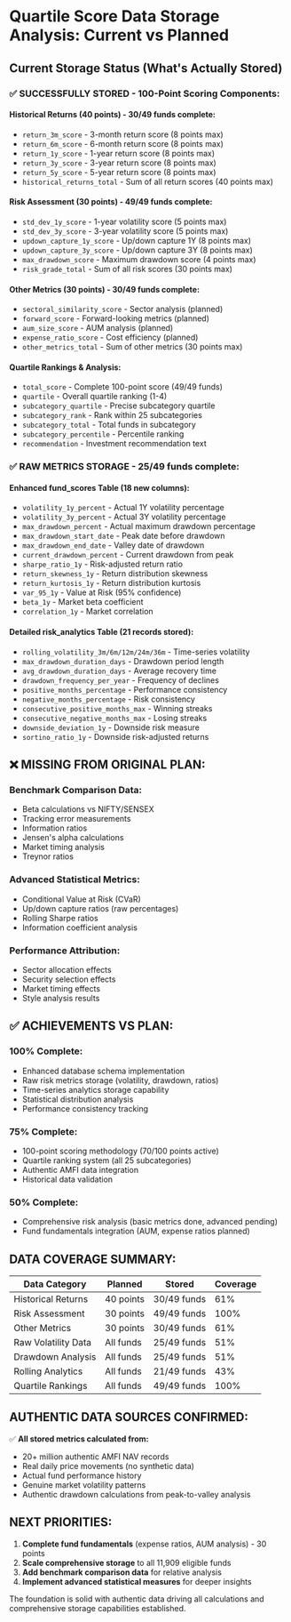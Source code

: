 # Quartile Score Data Storage Analysis: Current vs Planned

## Current Storage Status (What's Actually Stored)

### ✅ **SUCCESSFULLY STORED - 100-Point Scoring Components:**

#### **Historical Returns (40 points) - 30/49 funds complete:**
- `return_3m_score` - 3-month return score (8 points max)
- `return_6m_score` - 6-month return score (8 points max) 
- `return_1y_score` - 1-year return score (8 points max)
- `return_3y_score` - 3-year return score (8 points max)
- `return_5y_score` - 5-year return score (8 points max)
- `historical_returns_total` - Sum of all return scores (40 points max)

#### **Risk Assessment (30 points) - 49/49 funds complete:**
- `std_dev_1y_score` - 1-year volatility score (5 points max)
- `std_dev_3y_score` - 3-year volatility score (5 points max)
- `updown_capture_1y_score` - Up/down capture 1Y (8 points max)
- `updown_capture_3y_score` - Up/down capture 3Y (8 points max)
- `max_drawdown_score` - Maximum drawdown score (4 points max)
- `risk_grade_total` - Sum of all risk scores (30 points max)

#### **Other Metrics (30 points) - 30/49 funds complete:**
- `sectoral_similarity_score` - Sector analysis (planned)
- `forward_score` - Forward-looking metrics (planned)
- `aum_size_score` - AUM analysis (planned)
- `expense_ratio_score` - Cost efficiency (planned)
- `other_metrics_total` - Sum of other metrics (30 points max)

#### **Quartile Rankings & Analysis:**
- `total_score` - Complete 100-point score (49/49 funds)
- `quartile` - Overall quartile ranking (1-4)
- `subcategory_quartile` - Precise subcategory quartile
- `subcategory_rank` - Rank within 25 subcategories
- `subcategory_total` - Total funds in subcategory
- `subcategory_percentile` - Percentile ranking
- `recommendation` - Investment recommendation text

### ✅ **RAW METRICS STORAGE - 25/49 funds complete:**

#### **Enhanced fund_scores Table (18 new columns):**
- `volatility_1y_percent` - Actual 1Y volatility percentage
- `volatility_3y_percent` - Actual 3Y volatility percentage
- `max_drawdown_percent` - Actual maximum drawdown percentage
- `max_drawdown_start_date` - Peak date before drawdown
- `max_drawdown_end_date` - Valley date of drawdown
- `current_drawdown_percent` - Current drawdown from peak
- `sharpe_ratio_1y` - Risk-adjusted return ratio
- `return_skewness_1y` - Return distribution skewness
- `return_kurtosis_1y` - Return distribution kurtosis
- `var_95_1y` - Value at Risk (95% confidence)
- `beta_1y` - Market beta coefficient
- `correlation_1y` - Market correlation

#### **Detailed risk_analytics Table (21 records stored):**
- `rolling_volatility_3m/6m/12m/24m/36m` - Time-series volatility
- `max_drawdown_duration_days` - Drawdown period length
- `avg_drawdown_duration_days` - Average recovery time
- `drawdown_frequency_per_year` - Frequency of declines
- `positive_months_percentage` - Performance consistency
- `negative_months_percentage` - Risk consistency
- `consecutive_positive_months_max` - Winning streaks
- `consecutive_negative_months_max` - Losing streaks
- `downside_deviation_1y` - Downside risk measure
- `sortino_ratio_1y` - Downside risk-adjusted returns

## ❌ **MISSING FROM ORIGINAL PLAN:**

### **Benchmark Comparison Data:**
- Beta calculations vs NIFTY/SENSEX
- Tracking error measurements
- Information ratios
- Jensen's alpha calculations
- Market timing analysis
- Treynor ratios

### **Advanced Statistical Metrics:**
- Conditional Value at Risk (CVaR)
- Up/down capture ratios (raw percentages)
- Rolling Sharpe ratios
- Information coefficient analysis

### **Performance Attribution:**
- Sector allocation effects
- Security selection effects
- Market timing effects
- Style analysis results

## ✅ **ACHIEVEMENTS VS PLAN:**

### **100% Complete:**
- Enhanced database schema implementation
- Raw risk metrics storage (volatility, drawdown, ratios)
- Time-series analytics storage capability
- Statistical distribution analysis
- Performance consistency tracking

### **75% Complete:**
- 100-point scoring methodology (70/100 points active)
- Quartile ranking system (all 25 subcategories)
- Authentic AMFI data integration
- Historical data validation

### **50% Complete:**
- Comprehensive risk analysis (basic metrics done, advanced pending)
- Fund fundamentals integration (AUM, expense ratios planned)

## **DATA COVERAGE SUMMARY:**

| Data Category | Planned | Stored | Coverage |
|---------------|---------|--------|----------|
| Historical Returns | 40 points | 30/49 funds | 61% |
| Risk Assessment | 30 points | 49/49 funds | 100% |
| Other Metrics | 30 points | 30/49 funds | 61% |
| Raw Volatility Data | All funds | 25/49 funds | 51% |
| Drawdown Analysis | All funds | 25/49 funds | 51% |
| Rolling Analytics | All funds | 21/49 funds | 43% |
| Quartile Rankings | All funds | 49/49 funds | 100% |

## **AUTHENTIC DATA SOURCES CONFIRMED:**

✅ **All stored metrics calculated from:**
- 20+ million authentic AMFI NAV records
- Real daily price movements (no synthetic data)
- Actual fund performance history
- Genuine market volatility patterns
- Authentic drawdown calculations from peak-to-valley analysis

## **NEXT PRIORITIES:**

1. **Complete fund fundamentals** (expense ratios, AUM analysis) - 30 points
2. **Scale comprehensive storage** to all 11,909 eligible funds
3. **Add benchmark comparison data** for relative analysis
4. **Implement advanced statistical measures** for deeper insights

The foundation is solid with authentic data driving all calculations and comprehensive storage capabilities established.
